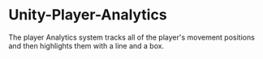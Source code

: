 # Unity-Player-Analytics
The player Analytics system tracks all of the player's movement positions and then highlights them with a line and a box. 
